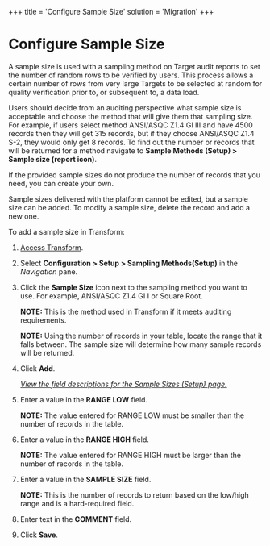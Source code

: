 +++
title = 'Configure Sample Size'
solution = 'Migration'
+++

# Configure Sample Size

A sample size is used with a sampling method on Target audit reports to
set the number of random rows to be verified by users. This process
allows a certain number of rows from very large Targets to be selected
at random for quality verification prior to, or subsequent to, a data
load.

Users should decide from an auditing perspective what sample size is
acceptable and choose the method that will give them that sampling size.
For example, if users select method ANSI/ASQC Z1.4 GI III and have 4500
records then they will get 315 records, but if they choose ANSI/ASQC
Z1.4 S-2, they would only get 8 records. To find out the number or
records that will be returned for a method navigate to **Sample Methods
(Setup) \> Sample size (report icon)**.

If the provided sample sizes do not produce the number of records that
you need, you can create your own.

Sample sizes delivered with the platform cannot be edited, but a sample
size can be added. To modify a sample size, delete the record and add a
new one.

To add a sample size in Transform:

1.  [Access Transform](Access_Transform).

2.  Select **Configuration \> Setup \> Sampling Methods(Setup)** in the
    *Navigation* pane.

3.  Click the **Sample Size** icon next to the sampling method you want
    to use. For example, ANSI/ASQC Z1.4 GI I or Square Root.
    
    **NOTE:** This is the method used in Transform if it meets auditing
    requirements.
    
    **NOTE:** Using the number of records in your table, locate the
    range that it falls between. The sample size will determine how many
    sample records will be returned.

4.  Click **Add**.
    
    *[View the field descriptions for the Sample Sizes (Setup)
    page.](../Page_Desc/Sample_Sizes_Setup)*

5.  Enter a value in the **RANGE LOW** field.
    
    **NOTE:** The value entered for RANGE LOW must be smaller than the
    number of records in the table.

6.  Enter a value in the **RANGE HIGH** field.
    
    **NOTE:** The value entered for RANGE HIGH must be larger than the
    number of records in the table.

7.  Enter a value in the **SAMPLE SIZE** field.
    
    **NOTE:** This is the number of records to return based on the
    low/high range and is a hard-required field.

8.  Enter text in the **COMMENT** field.

9.  Click **Save**.
